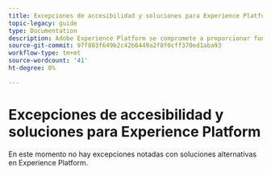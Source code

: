 ```yaml
---
title: Excepciones de accesibilidad y soluciones para Experience Platform
topic-legacy: guide
type: Documentation
description: Adobe Experience Platform se compromete a proporcionar funciones accesibles e inclusivas a todas las personas.
source-git-commit: 97f803f649b2c42b0449a2f8f0cff370ed1aba93
workflow-type: tm+mt
source-wordcount: '41'
ht-degree: 0%

---
```



# Excepciones de accesibilidad y soluciones para Experience Platform

En este momento no hay excepciones notadas con soluciones alternativas en Experience Platform.